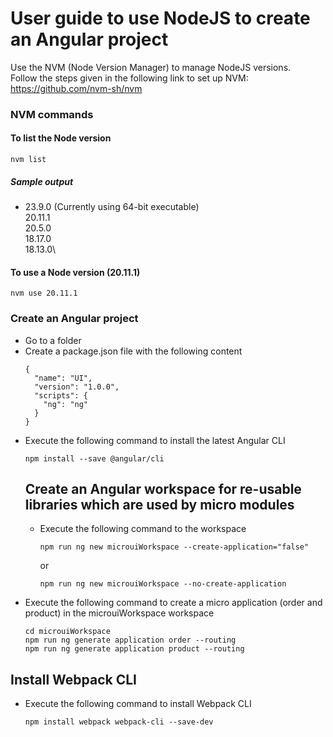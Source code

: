 # User guide to use NodeJS to create an Angular project

Use the NVM (Node Version Manager) to manage NodeJS versions.\
Follow the steps given in the following link to set up NVM:\
https://github.com/nvm-sh/nvm

### NVM commands
#### To list the Node version
```
nvm list
```
##### Sample output
* 23.9.0 (Currently using 64-bit executable)\
20.11.1\
20.5.0\
18.17.0\
18.13.0\
  
#### To use a Node version (20.11.1)
```
nvm use 20.11.1
```

### Create an Angular project
- Go to a folder
- Create a package.json file with the following content
  ```
  {
    "name": "UI",
    "version": "1.0.0",
    "scripts": {
      "ng": "ng"
    }
  }
  ```
- Execute the following command to install the latest Angular CLI
  ```
  npm install --save @angular/cli
  ```
  ## Create an Angular workspace for re-usable libraries which are used by micro modules
  - Execute the following command to the workspace
    ```
    npm run ng new microuiWorkspace --create-application="false"
    ```
    or
    ```
    npm run ng new microuiWorkspace --no-create-application
    ```
 - Execute the following command to create a micro application (order and product) in the microuiWorkspace workspace
    ```
    cd microuiWorkspace
    npm run ng generate application order --routing
    npm run ng generate application product --routing
    ```

  ## Install Webpack CLI
  - Execute the following command to install Webpack CLI
    ```
    npm install webpack webpack-cli --save-dev
    ```




